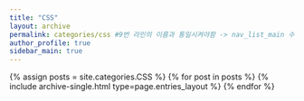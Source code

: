 ```yaml
---
title: "CSS"
layout: archive
permalink: categories/css #9번 라인의 이름과 통일시켜야함 -> nav_list_main 수정해야함
author_profile: true
sidebar_main: true
---
```


{% assign posts = site.categories.CSS %}
{% for post in posts %} {% include archive-single.html type=page.entries_layout %} {% endfor %}
